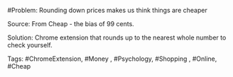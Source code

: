 #Problem: Rounding down prices makes us think things are cheaper

Source: From Cheap - the bias of 99 cents.

Solution: Chrome extension that rounds up to the nearest whole number to check yourself. 

Tags: #ChromeExtension, #Money , #Psychology, #Shopping , #Online, #Cheap